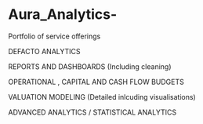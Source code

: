 # Aura_Analytics-
Portfolio of service offerings


DEFACTO ANALYTICS 

REPORTS AND DASHBOARDS (Including cleaning) 

OPERATIONAL , CAPITAL AND CASH FLOW BUDGETS

VALUATION MODELING (Detailed inlcuding visualisations) 

ADVANCED ANALYTICS / STATISTICAL ANALYTICS 

